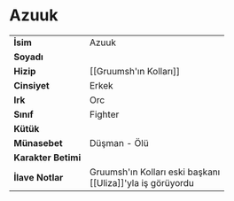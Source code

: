 # Azuuk   
|  |  |  
|---|---|  
| **İsim** | Azuuk|  
| **Soyadı** | |  
| **Hizip** | [[Gruumsh'ın Kolları]]|  
| **Cinsiyet** | Erkek|  
| **Irk** | Orc|  
| **Sınıf** | Fighter|  
| **Kütük** | |  
| **Münasebet** | Düşman - Ölü|  
| **Karakter Betimi** | |  
| **İlave Notlar** | Gruumsh'ın Kolları eski başkanı<br>[[Uliza]]'yla iş görüyordu|  
